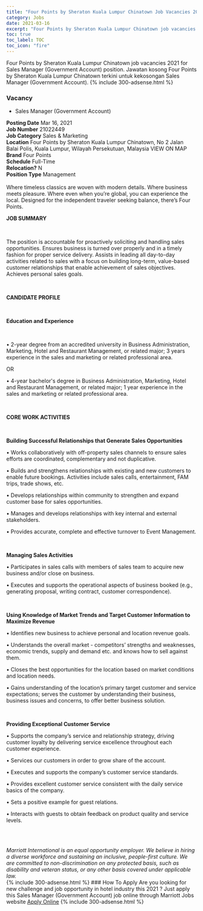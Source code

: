 ```yaml
---
title: "Four Points by Sheraton Kuala Lumpur Chinatown Job Vacancies 2021 - Sales Manager (Government Account)" 
category: Jobs 
date: 2021-03-16 
excerpt: "Four Points by Sheraton Kuala Lumpur Chinatown job vacancies 2021 for Sales Manager (Government Account) position. Jawatan kosong Four Points by Sheraton Kuala Lumpur Chinatown terkini untuk kekosongan Sales Manager (Government Account)." 
toc: true 
toc_label: TOC 
toc_icon: "fire" 
--- 
```


Four Points by Sheraton Kuala Lumpur Chinatown job vacancies 2021 for Sales Manager (Government Account) position. Jawatan kosong Four Points by Sheraton Kuala Lumpur Chinatown terkini untuk kekosongan Sales Manager (Government Account). 
{% include 300-adsense.html %} 
### Vacancy 
- Sales Manager (Government Account) 
<div><div><b>Posting Date</b> Mar 16, 2021<br><b>Job Number</b> 21022449<br><b>Job Category</b> Sales &amp; Marketing<br><b>Location</b> Four Points by Sheraton Kuala Lumpur Chinatown, No 2 Jalan Balai Polis, Kuala Lumpur, Wilayah Persekutuan, Malaysia VIEW ON MAP<br><b>Brand</b> Four Points<br><b>Schedule</b> Full-Time<br><b>Relocation?</b> N<br><b>Position Type</b> Management<br><br>Where timeless classics are woven with modern details. Where business meets pleasure. Where even when you&#8217;re global, you can experience the local. Designed for the independent traveler seeking balance, there&#8217;s Four Points.<br></div><div> <p><strong>JOB SUMMARY</strong></p> <p>&#160;</p> <p>The position is accountable for proactively soliciting and handling sales opportunities. Ensures business is turned over properly and in a timely fashion for proper service delivery. Assists in leading all day-to-day activities related to sales with a focus on building long-term, value-based customer relationships that enable achievement of sales objectives. Achieves personal sales goals.</p> <p>&#160;</p> <p><strong>CANDIDATE PROFILE </strong></p> <p>&#160;</p> <p><strong>Education and Experience</strong></p> <p>&#160;</p> <p>&#8226; 2-year degree from an accredited university in Business Administration, Marketing, Hotel and Restaurant Management, or related major; 3 years experience in the sales and marketing or related professional area.</p> <p>OR</p> <p>&#8226; 4-year bachelor's degree in Business Administration, Marketing, Hotel and Restaurant Management, or related major; 1 year experience in the sales and marketing or related professional area.</p> <p>&#160;</p> <p><strong>CORE WORK ACTIVITIES</strong></p> <p>&#160;</p> <p><strong>Building Successful Relationships that Generate Sales Opportunities</strong></p> <p>&#8226; Works collaboratively with off-property sales channels to ensure sales efforts are coordinated, complementary and not duplicative.</p> <p>&#8226; Builds and strengthens relationships with existing and new customers to enable future bookings. Activities include sales calls, entertainment, FAM trips, trade shows, etc.</p> <p>&#8226; Develops relationships within community to strengthen and expand customer base for sales opportunities.</p> <p>&#8226; Manages and develops relationships with key internal and external stakeholders.</p> <p>&#8226; Provides accurate, complete and effective turnover to Event Management.</p> <p>&#160;</p> <p><strong>Managing Sales Activities</strong></p> <p>&#8226; Participates in sales calls with members of sales team to acquire new business and/or close on business.</p> <p>&#8226; Executes and supports the operational aspects of business booked (e.g., generating proposal, writing contract, customer correspondence).</p> <p>&#160;</p> <p><strong>Using Knowledge of Market Trends and Target Customer Information to Maximize Revenue</strong></p> <p>&#8226; Identifies new business to achieve personal and location revenue goals.</p> <p>&#8226; Understands the overall market - competitors&#8217; strengths and weaknesses, economic trends, supply and demand etc. and knows how to sell against them.</p> <p>&#8226; Closes the best opportunities for the location based on market conditions and location needs.</p> <p>&#8226; Gains understanding of the location&#8217;s primary target customer and service expectations; serves the customer by understanding their business, business issues and concerns, to offer better business solution.</p> <p>&#160;</p> <p><strong>Providing Exceptional Customer Service </strong></p> <p>&#8226; Supports the company&#8217;s service and relationship strategy, driving customer loyalty by delivering service excellence throughout each customer experience.</p> <p>&#8226; Services our customers in order to grow share of the account.</p> <p>&#8226; Executes and supports the company&#8217;s customer service standards.</p> <p>&#8226; Provides excellent customer service consistent with the daily service basics of the company.</p> <p>&#8226; Sets a positive example for guest relations.</p> <p>&#8226; Interacts with guests to obtain feedback on product quality and service levels.</p> <p>&#160;</p> </div> <div> &#160;</div> <em>Marriott International is an equal opportunity employer.&#160;We believe in hiring a diverse workforce and sustaining an inclusive, people-first culture.&#160;We are committed to non-discrimination on&#160;any&#160;protected&#160;basis, such as disability and veteran status, or any other basis covered under applicable law.</em><br></div> 
{% include 300-adsense.html %} 
### How To Apply 
Are you looking for new challenge and job opportunity in hotel industry this 2021 ?
Just apply this Sales Manager (Government Account) job online through Marriott Jobs website 
<a href="https://jobs.marriott.com/marriott/jobs/21022449?lang=en-us" class="btn btn--info" target="_blank" rel="nofollow noopenner">Apply Online</a> 
{% include 300-adsense.html %} 